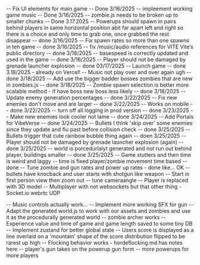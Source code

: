 -- Fix UI elements for main game -- Done 3/16/2025
-- impleement working game music -- Done 3/16/2025
-- zombie.js needs to be broken up to smaller chunks -- Done 3.17.2025
-- Powerups should spawn in pairs behind players in same horizontal position abit far apart left and right so there is a choice and only time to grab one, once grabbed the rest disappear -- done 3/16/2025
-- Fix spawn rates so more than one spawns in teh game -- done 3/16/2025
-- fix /music/audio references for VITE  Vite’s public directory -- done 3/18/2025
-- basespeed is correctly updated and used in the game -- done 3/16/2025
-- Player should not be damaged by grenade launcher explosion -- done 03/17/2025
-- Launch game -- done 3.18/2025 - already on Vercel!
-- Music not play over and over again ugh -- done 3/18/2025 
-- Add use the bigger badder bosses zombies that are new in zombies.js -- done 3/18/2025
-- Zombie spawn selection is better more scalable method - if have boss new boss less likely -- done 3/18/2025
-- Update enemy generation percentages -- done 3/22/2025
-- Fix new enemies don't move and are larger -- done 3/22/2025
-- Works on mobile -- done 3/22/2025
-- turn off all logging in prod version -- done 3/23/2025
-- Make new enemies look cooler not lame -- done 3/24/2025
-- Add Portals for VibeVerse -- done 3/24/2025
-- Bullets I think 'skip over' some enemies since they update and flu past before collision check -- done 3/25/2025
-- Bullets trigger that cute rainbow bubble thing again -- doen 3/25/2025
-- Player should not be damaged by grenade launcher explosion (again) -- done 3/25/2025
-- world is porcedurlalyt generated and not run out behind player, buildings smaller -- done 3/25/2025
-- Game stutters and then time is weird and laggy -- time is fixed player/zombie movement time based -- done 
-- Tune zombie and gun rates and power up rates - done like... OK
-- bullets have knocback and user starts with shotgun like weapon
-- Start in first person view then zoom out 
-- tune cameraangle
-- Player is replaced with 3D model 
-- Multiplayer with not websockets but that other thing - Socket.io webrtc UDP 

-- Music controls actually work... 
-- Implement more working SFX for gun
-- Adapt the generated world.js to work with our assets and zombies and use it as the procedurally generated world 
-- zombie archer works 
-- Experience value and  time of game and game length saved to some tiny DB 
-- Implement zustand for better global state 
-- Users score is displayed as a line overlaid on a 'mountain' shape of the score distribution flipped to be rarest up high
-- Flocking behavior works - hordeflocking.md has notes here
-- player's gun takes on the powerup gun form
-- more powerups for more players
